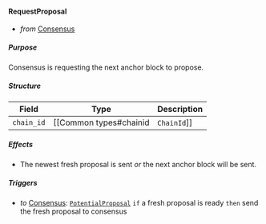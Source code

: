 #### RequestProposal

- _from_ [Consensus](../../consensus-v1.md)

##### Purpose

<!-- --8<-- [start:purpose] -->
Consensus is requesting the next anchor block to propose.
<!-- --8<-- [end:purpose] -->

##### Structure

| Field | Type | Description |
|-------|------|-------------|
| `chain_id` | [[Common types#chainid|`ChainId`]] | the chain in question |

##### Effects


- The newest fresh proposal is sent _or_ the next anchor block will be sent.

##### Triggers

- _to_ [Consensus](../../consensus-v1.md): [`PotentialProposal`](../../consensus/potential-proposal.md)
  `if` a fresh proposal is ready
  `then` send the fresh proposal to consensus
